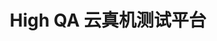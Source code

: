 ---
title: High QA 云真机测试平台
titleTemplate: 专业的移动应用测试解决方案
description: 基于 Vue 3 和 Vuetify 3 构建的云真机测试平台，提供设备远程控制、自动化测试、资源管理等一站式移动应用测试解决方案
layout: home

hero:
  name: "High QA"
  text: "云真机测试平台"
  tagline: "专业的移动应用测试解决方案"
  image:
    src: /logo.png
    alt: High QA
  actions:
    - theme: brand
      text: 快速开始
      link: /getting-started
    - theme: alt
      text: 功能介绍
      link: /features/device-management

features:
  - icon: 🖥️
    title: 设备远程控制
    details: 实时屏幕共享、触控操作、灵活布局，支持 iOS、Android 设备的远程控制
    
  - icon: 📱
    title: 智能设备管理
    details: 多维度筛选、设备分组、状态监控，支持设备批量操作和管理
    
  - icon: 🚀
    title: 自动化测试
    details: 测试套件管理、脚本录制回放、多设备并发测试，生成详细测试报告
    
  - icon: 📦
    title: 资源管理系统
    details: 应用包管理、Agent 节点管理、文件管理，细粒度权限控制
    
  - icon: 📊
    title: 性能监控
    details: 实时监控设备性能指标，数据可视化展示，异常预警机制
    
  - icon: 🔧
    title: 现代化技术栈
    details: 基于 Vue 3 Composition API、TypeScript、Vuetify 3 构建的现代化架构
---